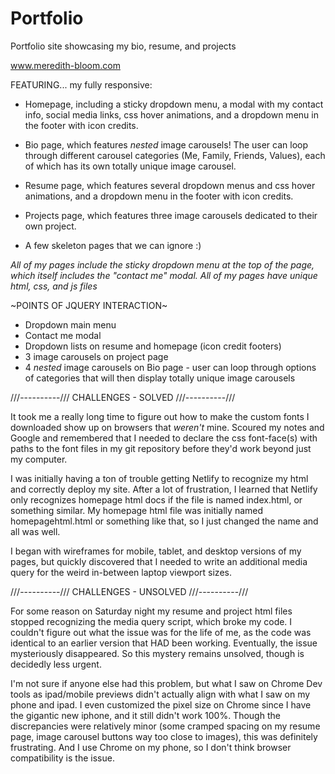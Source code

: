 # Portfolio
Portfolio site showcasing my bio, resume, and projects

www.meredith-bloom.com

FEATURING... my fully responsive:
 - Homepage,
    including a sticky dropdown menu,
    a modal with my contact info,
    social media links,
    css hover animations,
    and a dropdown menu in the footer with icon credits.

 - Bio page,
    which features *nested* image carousels!
    The user can loop through different carousel categories (Me, Family, Friends, Values), each of which has its own totally unique image carousel.

 - Resume page,
    which features several dropdown menus and css hover animations,
    and a dropdown menu in the footer with icon credits.

 - Projects page,
    which features three image carousels dedicated to their own project.

 - A few skeleton pages that we can ignore :)

*All of my pages include the sticky dropdown menu at the top of the page, which itself includes the "contact me" modal.*
*All of my pages have unique html, css, and js files*


~POINTS OF JQUERY INTERACTION~
- Dropdown main menu
- Contact me modal
- Dropdown lists on resume and homepage (icon credit footers)
- 3 image carousels on project page
- 4 *nested* image carousels on Bio page - user can loop through options of categories that will then display totally unique image carousels



///----------///  CHALLENGES - SOLVED  ///----------///

It took me a really long time to figure out how to make the custom fonts I downloaded show up on browsers that *weren't* mine. Scoured my notes and Google and remembered that I needed to declare the css font-face(s) with paths to the font files in my git repository before they'd work beyond just my computer.

I was initially having a ton of trouble getting Netlify to recognize my html and correctly deploy my site. After a lot of frustration, I learned that Netlify only recognizes homepage html docs if the file is named index.html, or something similar. My homepage html file was initially named homepagehtml.html or something like that, so I just changed the name and all was well.

I began with wireframes for mobile, tablet, and desktop versions of my pages, but
quickly discovered that I needed to write an additional media query for the weird in-between laptop viewport sizes.


///----------///  CHALLENGES - UNSOLVED  ///----------///

For some reason on Saturday night my resume and project html files stopped recognizing the media query script, which broke my code. I couldn't figure out what the issue was for the life of me, as the code was identical to an earlier version that HAD been working. Eventually, the issue mysteriously disappeared. So this mystery remains unsolved, though is decidedly less urgent.

I'm not sure if anyone else had this problem, but what I saw on Chrome Dev tools as ipad/mobile previews didn't actually align with what I saw on my phone and ipad. I even customized the pixel size on Chrome since I have the gigantic new iphone, and it still didn't work 100%. Though the discrepancies were relatively minor (some cramped spacing on my resume page, image carousel buttons way too close to images), this was definitely frustrating. And I use Chrome on my phone, so I don't think browser compatibility is the issue.
